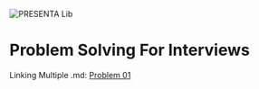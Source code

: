 ![PRESENTA Lib](imgProblem_Solving_For_Interviews)


# Problem Solving For Interviews

Linking Multiple .md: 
<a href="https://github.com/Sazzad-Saju/Problem-Solving-For-Interviews/blob/master/page2.md">Problem 01</a>

